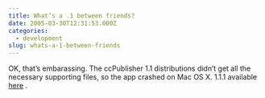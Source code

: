 ```yaml
---
title: What’s a .1 between friends?
date: 2005-03-30T12:31:53.000Z
categories:
  - development
slug: whats-a-1-between-friends
---
```

<span class="caps">OK</span>, that’s embarassing. The ccPublisher 1.1 distributions didn’t get all the necessary supporting files, so the app crashed on Mac <span class="caps">OS</span> X. 1.1.1 available [here][1] .



 [1]: http://mirrors.creativecommons.org/software/publisher
